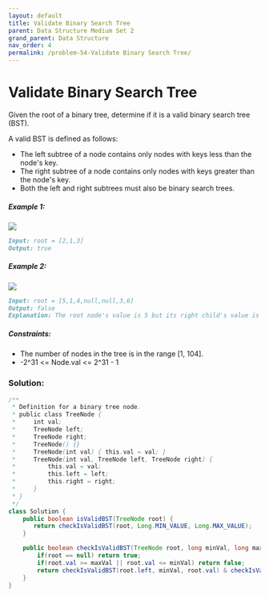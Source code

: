 ```yaml
---
layout: default
title: Validate Binary Search Tree
parent: Data Structure Medium Set 2
grand_parent: Data Structure
nav_order: 4
permalink: /problem-54-Validate Binary Search Tree/
---
```

# Validate Binary Search Tree
Given the root of a binary tree, determine if it is a valid binary search tree (BST).

A valid BST is defined as follows:

* The left subtree of a node contains only nodes with keys less than the node's key.
* The right subtree of a node contains only nodes with keys greater than the node's key.
* Both the left and right subtrees must also be binary search trees.

##### Example 1:
![](../../assets/images/ds/tree1111.jpeg)

```markdown
Input: root = [2,1,3]
Output: true
```
##### Example 2:
![](../../assets/images/ds/tree2222.jpeg)

```markdown
Input: root = [5,1,4,null,null,3,6]
Output: false
Explanation: The root node's value is 5 but its right child's value is 4.
```
##### Constraints:
* The number of nodes in the tree is in the range [1, 104].
* -2^31 <= Node.val <= 2^31 - 1

### Solution:
```java
/**
 * Definition for a binary tree node.
 * public class TreeNode {
 *     int val;
 *     TreeNode left;
 *     TreeNode right;
 *     TreeNode() {}
 *     TreeNode(int val) { this.val = val; }
 *     TreeNode(int val, TreeNode left, TreeNode right) {
 *         this.val = val;
 *         this.left = left;
 *         this.right = right;
 *     }
 * }
 */
class Solution {
    public boolean isValidBST(TreeNode root) {
       return checkIsValidBST(root, Long.MIN_VALUE, Long.MAX_VALUE);
    }

    public boolean checkIsValidBST(TreeNode root, long minVal, long maxVal){
        if(root == null) return true;
        if(root.val >= maxVal || root.val <= minVal) return false;
        return checkIsValidBST(root.left, minVal, root.val) & checkIsValidBST(root.right, root.val, maxVal);
    }
}
```